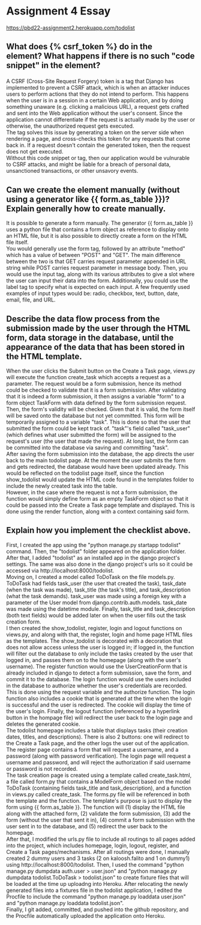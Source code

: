 # Assignment 4 Essay

https://pbd22-assignment2.herokuapp.com/todolist <br>

## What does {% csrf_token %} do in the <form> element? What happens if there is no such "code snippet" in the <form> element? 
A CSRF (Cross-Site Request Forgery) token is a tag that Django has implemented to prevent a CSRF attack, which is when an attacker induces users to perform actions that they do not intend to perform. This happens when the user is in a session in a certain Web application, and by doing something unaware (e.g. clicking a malicious URL), a request gets crafted and sent into the Web application without the user's consent. Since the application cannot differentiate if the request is actually made by the user or otherwise, the unauthorized request gets executed.  <br>
The tag solves this issue by generating a token on the server side when rendering a page, and cross-checks this token for any requests that come back in. If a request doesn't contain the generated token, then the request does not get executed. <br>
Without this code snippet or tag, then our application would be vulnurable to CSRF attacks, and might be liable for a breach of personal data, unsanctioned transactions, or other unsavory events. <br>
  
## Can we create the <form> element manually (without using a generator like {{ form.as_table }})? Explain generally how to create <form> manually.
It is possible to generate a form manually. The generator {{ form.as_table }} uses a python file that contains a form object as reference to display onto an HTML file, but it is also possible to directly create a form on the HTML file itself. <br>
You would generally use the form tag, followed by an attribute "method" which has a value of between "POST" and "GET". The main difference between the two is that GET carries request parameter appended in URL string while POST carries request parameter in message body. Then, you would use the input tag, along with its various attributes to give a slot where the user can input their data into the form. Additionally, you could use the label tag to specify what is expected on each input. A few frequently used examples of input types would be: radio, checkbox, text, button, date, email, file, and URL. <br>

## Describe the data flow process from the submission made by the user through the HTML form, data storage in the database, until the appearance of the data that has been stored in the HTML template.
When the user clicks the Submit button on the Create a Task page, views.py will execute the function create_task which accepts a request as a parameter. The request would be a form submission, hence its method could be checked to validate that it is a form submission. After validating that it is indeed a form submission, it then assigns a variable "form" to a form object TaskForm with data defined by the form submission request. <br>
Then, the form's validity will be checked. Given that it is valid, the form itself will be saved onto the database but not yet committed. This form will be temporarily assigned to a variable "task". This is done so that the user that submitted the form could be kept track of. "task"'s field called "task_user" (which defines what user submitted the form) will be assigned to the request's user (the user that made the request). At long last, the form can be committed into the database via saving and committing "task". <br>
After saving the form submission into the database, the app directs the user back to the main todolist page. At the moment the user submits the form and gets redirected, the database would have been updated already. This would be reflected on the todolist page itself, since the function show_todolist would update the HTML code found in the templates folder to include the newly created task into the table. <br>
However, in the case where the request is not a form submission, the function would simply define form as an empty TaskForm object so that it could be passed into the Create a Task page template and displayed. This is done using the render function, along with a context containing said form. <br>

## Explain how you implement the checklist above.
First, I created the app using the "python manage.py startapp todolist" command. Then, the "todolist" folder appeared on the application folder. After that, I added "todolist" as an installed app in the django project's settings. The same was also done in the django project's urls so it could be accessed via http://localhost:8000/todolist. <br>
Moving on, I created a model called ToDoTask on the file models.py. ToDoTask had fields task_user (the user that created the task), task_date (when the task was made), task_title (the task's title), and task_description (what the task demands). task_user was made using a foreign key with a parameter of the User model from django.contrib.auth.models. task_date was made using the datetime module. Finally, task_title and task_description (both text fields) would be added later on when the user fills out the task creation form. <br>
I then created the show_todolist, register, login and logout functions on views.py, and along with that, the register, login and home page HTML files as the templates. The show_todolist is decorated with a decoration that does not allow access unless the user is logged in; if logged in, the function will filter out the database to only include the tasks created by the user that logged in, and passes them on to the homepage (along with the user's username). The register function would use the UserCreationForm that is already included in django to detect a form submission, save the form, and commit it to the database. The login function would use the users included in the database to authorize whether the user's credentials are recorded. This is done using the request variable and the authorize function. The login function also includes a cookie that is generated at the time when the login is successful and the user is redirected. The cookie will display the time of the user's login. Finally, the logout function (referenced by a hyperlink button in the hompage file) will redirect the user back to the login page and deletes the generated cookie. <br>
The todolist homepage includes a table that displays tasks (their creation dates, titles, and descriptions). There is also 2 buttons: one will redirect to the Create a Task page, and the other logs the user out of the application. The register page contains a form that will request a username, and a password (along with password verification). The login page will request a username and password, and will reject the authorization if said username or password is not recorded. <br>
The task creation page is created using a template called create_task.html, a file called form.py that contains a ModelForm object based on the model ToDoTask (containing fields task_title and task_description), and a function in views.py called create_task. The forms.py file will be referenced in both the template and the function. The template's purpose is just to display the form using {{ form.as_table }}. The function will (1) display the HTML file along with the attached form, (2) validate the form submission, (3) add the form (without the user that sent it in), (4) commit a form submission with the user sent in to the database, and (5) redirect the user back to the homepage. <br>
After that, I modified the urls.py file to include all routings to all pages added into the project, which includes homepage, login, logout, register, and Create a Task pages/mechanisms. After all routings were done, I manually created 2 dummy users and 3 tasks (2 on kaloosh.falito and 1 on dummy1) using http://localhost:8000/todolist. Then, I used the command "python manage.py dumpdata auth.user > user.json" and "python manage.py dumpdata todolist.ToDoTask > todolist.json" to create fixture files that will be loaded at the time up uploadng into Heroku. After relocating the newly generated files into a fixtures file in the todolist application, I edited the Procfile to include the command "python manage.py loaddata user.json" and "python manage.py loaddata todolist.json". <br>
Finally, I git added, committed, and pushed into the github repository, and the Procfile automatically uploaded the application onto Heroku.
